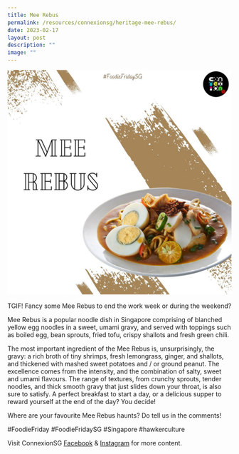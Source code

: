 ```yaml
---
title: Mee Rebus
permalink: /resources/connexionsg/heritage-mee-rebus/
date: 2023-02-17
layout: post
description: ""
image: ""
---
```

![](/images/connexionsg/2023/331210737_1204059483804800_5083040130543676362_n.jpg)

TGIF! Fancy some Mee Rebus to end the work week or during the weekend?

Mee Rebus is a popular noodle dish in Singapore comprising of blanched yellow egg noodles in a sweet, umami gravy, and served with toppings such as boiled egg, bean sprouts, fried tofu, crispy shallots and fresh green chili.

The most important ingredient of the Mee Rebus is, unsurprisingly, the gravy: a rich broth of tiny shrimps, fresh lemongrass, ginger, and shallots, and thickened with mashed sweet potatoes and / or ground peanut. The excellence comes from the intensity, and the combination of salty, sweet and umami flavours. The range of textures, from crunchy sprouts, tender noodles, and thick smooth gravy that just slides down your throat, is also sure to satisfy. A perfect breakfast to start a day, or a delicious supper to reward yourself at the end of the day? You decide!

Where are your favourite Mee Rebus haunts? Do tell us in the comments!

#FoodieFriday #FoodieFridaySG #Singapore #hawkerculture

Visit ConnexionSG [Facebook](https://www.facebook.com/ConnexionSG) & [Instagram](https://www.instagram.com/connexionsg/) for more content.